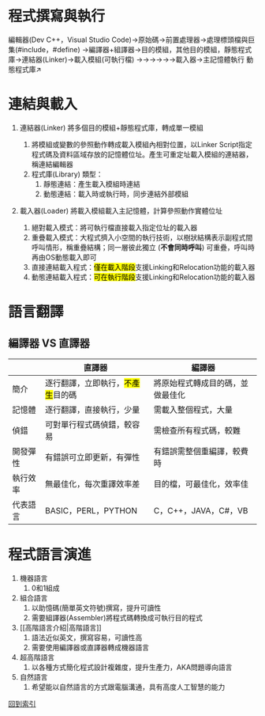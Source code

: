 # 程式撰寫與執行
編輯器(Dev C++，Visual Studio Code)→原始碼→前置處理器→處理標頭檔與巨集(#include，#define)
→編譯器+組譯器→目的模組，其他目的模組，靜態程式庫→連結器(Linker)→載入模組(可執行檔)
→→→→→→載入器→主記憶體執行
動態程式庫↗

# 連結與載入
1. 連結器(Linker)
	將多個目的模組+靜態程式庫，轉成單一模組
	1. 將模組或變數的參照動作轉成載入模組內相對位置，以Linker Script指定程式碼及資料區域存放的記憶體位址。產生可重定址載入模組的連結器，稱連結編輯器
	2. 程式庫(Library) 類型：
		1. 靜態連結：產生載入模組時連結
		2. 動態連結：載入時或執行時，同步連結外部模組

2. 載入器(Loader)
	將載入模組載入主記憶體，計算參照動作實體位址
	1. 絕對載入模式：將可執行檔直接載入指定位址的載入器
	2. 重疊載入模式：大程式擠入小空間的執行技術，以樹狀結構表示副程式間呼叫情形，稱重疊結構；同一層彼此獨立 (**不會同時呼叫**) 可重疊，呼叫時再由OS動態載入即可
	3. 直接連結載入程式：<mark>僅在載入階段</mark>支援Linking和Relocation功能的載入器
	4. 動態連結載入程式：<mark>可在執行階段</mark>支援Linking和Relocation功能的載入器

# 語言翻譯
## 編譯器 VS 直譯器
||直譯器|編譯器|
|-|-|-|
|簡介|逐行翻譯，立即執行，<mark>不產生</mark>目的碼|將原始程式轉成目的碼，並做最佳化|
|記憶體|逐行翻譯，直接執行，少量|需載入整個程式，大量|
|偵錯|可對單行程式碼偵錯，較容易|需檢查所有程式碼，較難|
|開發彈性|有錯誤可立即更新，有彈性|有錯誤需整個重編譯，較費時|
|執行效率|無最佳化，每次重譯效率差|目的檔，可最佳化，效率佳|
|代表語言|BASIC，PERL，PYTHON|C，C++，JAVA，C#，VB|

# 程式語言演進
1. 機器語言
	1. 0和1組成
2. 組合語言
	1. 以助憶碼(簡單英文符號)撰寫，提升可讀性
	2. 需要組譯器(Assembler)將程式碼轉換成可執行目的程式
3. [[高階語言介紹|高階語言]]
	1. 語法近似英文，撰寫容易，可讀性高
	2. 需要使用編譯器或直譯器轉成機器語言
4. 超高階語言
	1. 以各種方式簡化程式設計複雜度，提升生產力，AKA問題導向語言
5. 自然語言
	1. 希望能以自然語言的方式跟電腦溝通，具有高度人工智慧的能力
	
[回到索引](資訊管理考試/計算機概論/程式語言/(索引))